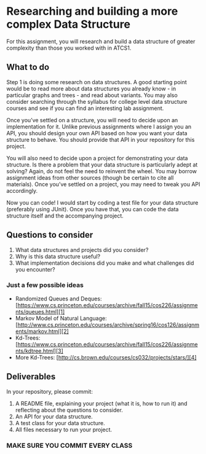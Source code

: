 # Researching and building a more complex Data Structure

For this assignment, you will research and build a data structure of greater complexity than those you worked with in ATCS1. 

## What to do

Step 1 is doing some research on data structures. A good starting point would be to read more about data structures you already know - in particular graphs and trees - and read about variants. You may also consider searching through the syllabus for college level data structure courses and see if you can find an interesting lab assignment. 

Once you’ve settled on a structure, you will need to decide upon an implementation for it. Unlike previous assignments where I assign you an API, you should design your own API based on how you want your data structure to behave. You should provide that API in your repository for this project.

You will also need to decide upon a project for demonstrating your data structure. Is there a problem that your data structure is particularly adept at solving? Again, do not feel the need to reinvent the wheel. You may borrow assignment ideas from other sources (though be certain to cite all materials). Once you’ve settled on a project, you may need to tweak you API accordingly.

Now you can code! I would start by coding a test file for your data structure (preferably using JUnit). Once you have that, you can code the data structure itself and the accompanying project. 

## Questions to consider

1. What data structures and projects did you consider?
2. Why is this data structure useful? 
3. What implementation decisions did you make and what challenges did you encounter?

### Just a few possible ideas
- Randomized Queues and Deques: [https://www.cs.princeton.edu/courses/archive/fall15/cos226/assignments/queues.html][1]
- Markov Model of Natural Language: [http://www.cs.princeton.edu/courses/archive/spring16/cos126/assignments/markov.html][2]
- Kd-Trees: [https://www.cs.princeton.edu/courses/archive/fall15/cos226/assignments/kdtree.html][3]
- More Kd-Trees: [http://cs.brown.edu/courses/cs032/projects/stars/][4]

## Deliverables
In your repository, please commit:
1. A README file, explaining your project (what it is, how to run it) and reflecting about the questions to consider.
2. An API for your data structure.
3. A test class for your data structure.
4. All files necessary to run your project.

### MAKE SURE YOU COMMIT EVERY CLASS


[1]:	https://www.cs.princeton.edu/courses/archive/fall15/cos226/assignments/queues.html
[2]:	http://www.cs.princeton.edu/courses/archive/spring16/cos126/assignments/markov.html
[3]:	https://www.cs.princeton.edu/courses/archive/fall15/cos226/assignments/kdtree.html
[4]:	http://cs.brown.edu/courses/cs032/projects/stars/